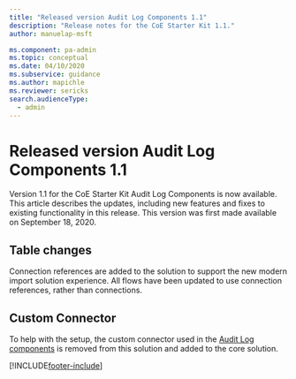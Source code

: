 ```yaml
---
title: "Released version Audit Log Components 1.1"
description: "Release notes for the CoE Starter Kit 1.1."
author: manuelap-msft

ms.component: pa-admin
ms.topic: conceptual
ms.date: 04/10/2020
ms.subservice: guidance
ms.author: mapichle
ms.reviewer: sericks
search.audienceType: 
  - admin
---
```


# Released version Audit Log Components 1.1

Version 1.1 for the CoE Starter Kit Audit Log Components is now available. This article describes the updates, including new features and fixes to existing functionality in this release. This version was first made available on September 18, 2020.

## Table changes

Connection references are added to the solution to support the new modern import solution experience. All flows have been updated to use connection references, rather than connections.

## Custom Connector

To help with the setup, the custom connector used in the [Audit Log components](../setup-auditlog.md) is removed from this solution and added to the core solution.

[!INCLUDE[footer-include](../../../includes/footer-banner.md)]

